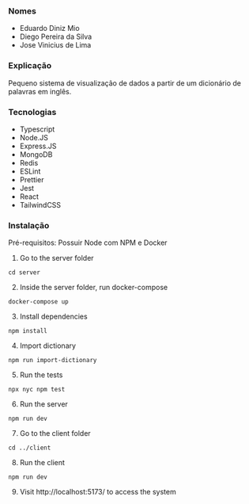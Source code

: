 ### Nomes

- Eduardo Diniz Mio
- Diego Pereira da Silva
- Jose Vinicius de Lima

### Explicação

Pequeno sistema de visualização de dados a partir de um dicionário de palavras em inglês.

### Tecnologias

- Typescript
- Node.JS
- Express.JS
- MongoDB
- Redis
- ESLint
- Prettier
- Jest
- React
- TailwindCSS

### Instalação

Pré-requisitos: Possuir Node com NPM e Docker

1. Go to the server folder
```console
cd server
```

2. Inside the server folder, run docker-compose
```console
docker-compose up
```

3. Install dependencies
```console
npm install
```

4. Import dictionary
```console
npm run import-dictionary
```

5. Run the tests
```console
npx nyc npm test
```

6. Run the server
```console
npm run dev
```

7. Go to the client folder
```console
cd ../client
```

8. Run the client
```console
npm run dev
````

9. Visit http://localhost:5173/ to access the system
